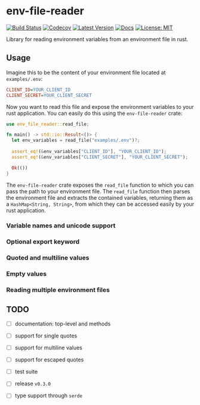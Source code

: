 # env-file-reader

[![Build Status](https://github.com/jofas/env_file_reader/actions/workflows/build.yml/badge.svg)](https://github.com/jofas/env_file_reader/actions/workflows/build.yml)
[![Codecov](https://codecov.io/gh/jofas/env_file_reader/branch/master/graph/badge.svg?token=69YKZ1JIBK)](https://codecov.io/gh/jofas/env_file_reader)
[![Latest Version](https://img.shields.io/crates/v/env-file-reader.svg)](https://crates.io/crates/env-file-reader)
[![Docs](https://img.shields.io/badge/docs-latest-blue.svg)](https://docs.rs/env-file-reader/latest/env_file_reader)
[![License: MIT](https://img.shields.io/badge/License-MIT-blue.svg)](https://opensource.org/licenses/MIT)

Library for reading environment variables from an environment file in
rust.

## Usage

Imagine this to be the content of your environment file located at
`examples/.env`:

```ini
CLIENT_ID=YOUR_CLIENT_ID
CLIENT_SECRET=YOUR_CLIENT_SECRET
```

Now you want to read this file and expose the environment variables 
to your rust application. 
You can easily do this using the `env-file-reader` crate:

```rust
use env_file_reader::read_file;

fn main() -> std::io::Result<()> {
  let env_variables = read_file("examples/.env")?;
  
  assert_eq!(&env_variables["CLIENT_ID"], "YOUR_CLIENT_ID");
  assert_eq!(&env_variables["CLIENT_SECRET"], "YOUR_CLIENT_SECRET");

  Ok(())
}
```

The `env-file-reader` crate exposes the `read_file` function to which
you can pass the path to your environment file.
The `read_file` function then parses the environment file and extracts
the contained variables, returning them as a 
`HashMap<String, String>`, from which they can be accessed easily by
your rust application.

### Variable names and unicode support

### Optional export keyword

### Quoted and multiline values

### Empty values

### Reading multiple environment files


## TODO

* [ ] documentation: top-level and methods

* [ ] support for single quotes

* [ ] support for multiline values

* [ ] support for escaped quotes

* [ ] test suite

* [ ] release `v0.3.0`

* [ ] type support through `serde`
